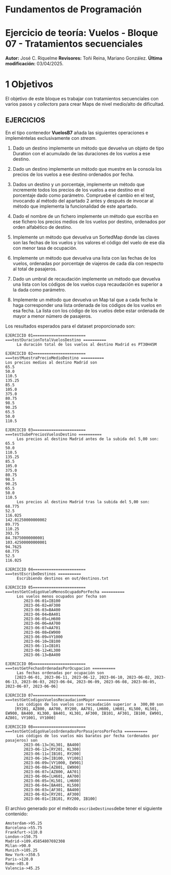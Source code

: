 # Fundamentos de Programación
# Ejercicio de teoría: Vuelos - Bloque 07 - Tratamientos secuenciales

**Autor:** José C. Riquelme 
**Revisores:**  Toñi Reina, Mariano González. 
**Última modificación:** 03/04/2025.

# **1 Objetivos**

El objetivo de este bloque es trabajar con tratamientos secuenciales con varios pasos y *collectors* para crear Maps de nivel medio/alto de dificultad.


## EJERCICIOS

En el tipo contenedor **VuelosB7** añada las siguientes operaciones e impleméntelas exclusivamente con *stream*.


1.	Dado un destino implemente un método que devuelva un objeto de tipo Duration con el acumulado de las duraciones de los vuelos a ese destino.

2.	Dado un destino implemente un método que muestre en la consola los precios de los vuelos a ese destino ordenados por fecha.   

3.	Dados un destino y un porcentaje, implemente un método que incremente todos los precios de los vuelos a ese destino en el porcentaje dado como parámetro. Compruebe el cambio en el test, invocando al método del apartado 2 antes y después de invocar al método que implementa la funcionalidad de este apartado.

4.	Dado el nombre de un fichero implemente un método que escriba en ese fichero los precios medios de los vuelos por destino, ordenados por orden alfabético de destino.

5.	Implemente un método que devuelva un SortedMap donde las claves son las fechas de los vuelos y los valores el código del vuelo de ese día con menor tasa de ocupación.

6.	Implemente un método que devuelva una lista con las fechas de los vuelos, ordenadas por porcentaje de viajeros de cada día con respecto al total de pasajeros.

7.	Dado un umbral de recaudación implemente un método que devuelva una lista con los códigos de los vuelos cuya recaudación es superior a la dada como parámetro.

8.	Implemente un método que devuelva un Map tal que a cada fecha le haga corresponder una lista ordenada de los códigos de los vuelos en esa fecha. La lista con los código de los vuelos debe estar ordenada de mayor a menor número de pasajeros.

Los resultados esperados para el dataset proporcionado son:

```
EJERCICIO 01=======================
===testDuracionTotalVuelosDestino ==========
	 La duración total de los vuelos al destino Madrid es PT30H45M

EJERCICIO 02=======================
===testMuestraPrecioMedioDestino ==========
Los precios medios al destino Madrid son
65.5
50.0
110.5
135.25
85.5
105.0
375.0
80.75
98.5
90.25
65.5
50.0
110.5

EJERCICIO 03=======================
===testSubePreciosVuelosDestino ==========
	 Los precios al destino Madrid antes de la subida del 5,00 son:
65.5
50.0
110.5
135.25
85.5
105.0
375.0
80.75
98.5
90.25
65.5
50.0
110.5
	 Los precios al destino Madrid tras la subida del 5,00 son:
68.775
52.5
116.025
142.01250000000002
89.775
110.25
393.75
84.78750000000001
103.42500000000001
94.7625
68.775
52.5
116.025

EJERCICIO 04=======================
===testEscribeDestinos ==========
	 Escribiendo destinos en out/destinos.txt

EJERCICIO 05=======================
===testGetCodigoVueloMenosOcupadoPorFecha ==========
	 Los vuelos menos ocupados por fecha son
		2023-06-01=IB100
		2023-06-02=AF300
		2023-06-03=BA400
		2023-06-04=BA401
		2023-06-05=LH600
		2023-06-06=AA700
		2023-06-07=AA701
		2023-06-08=EW900
		2023-06-09=VY1000
		2023-06-10=IB100
		2023-06-11=IB101
		2023-06-12=KL300
		2023-06-13=BA400

EJERCICIO 06=======================
===testGetFechasOrdenadasPorOcupacion ==========
	 Las fechas ordenadas por ocupación son
	[2023-06-01, 2023-06-11, 2023-06-12, 2023-06-10, 2023-06-02, 2023-06-13, 2023-06-03, 2023-06-04, 2023-06-09, 2023-06-08, 2023-06-05, 2023-06-07, 2023-06-06]

EJERCICIO 07=======================
===testGetCodigosVuelosRecaudacionMayor ==========
	 Los códigos de los vuelos con recaudación superior a  300,00 son
	[RY201, AZ800, AA700, RY200, AA701, LH600, LH601, KL500, KL501, EW900, BA400, KL300, BA401, KL301, AF300, IB101, AF301, IB100, EW901, AZ801, VY1001, VY1000]

EJERCICIO 08=======================
===testGetCodigoVuelosOrdenadosPorPasajerosPorFecha ==========
	 Los códigos de los vuelos más baratos por fecha (ordenados por pasajeros) son
		2023-06-13=[KL301, BA400]
		2023-06-12=[RY201, KL300]
		2023-06-11=[IB101, RY200]
		2023-06-10=[IB100, VY1001]
		2023-06-09=[VY1000, EW901]
		2023-06-08=[AZ801, EW900]
		2023-06-07=[AZ800, AA701]
		2023-06-06=[LH601, AA700]
		2023-06-05=[KL501, LH600]
		2023-06-04=[BA401, KL500]
		2023-06-03=[AF301, BA400]
		2023-06-02=[RY201, AF300]
		2023-06-01=[IB101, RY200, IB100]
```

El archivo generado por el método ```escribeDestinos```debe tener el siguiente contenido:

```
Amsterdam->95.25
Barcelona->55.75
Frankfurt->110.0
London->150.75
Madrid->109.45854807692308
Milan->90.0
Munich->105.25
New York->350.5
Paris->120.0
Rome->85.0
Valencia->45.25
```

